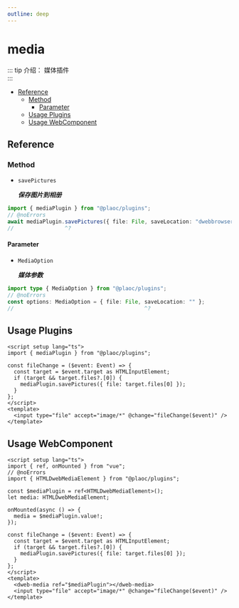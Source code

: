 ```yaml
---
outline: deep
---
```


# media

<Badges name="@plaoc/plugins" />

::: tip 介绍：
媒体插件  
:::

- [Reference](#reference)
  - [Method](#method)
    - [Parameter](#parameter)
  - [Usage Plugins](#usage-plugins)
  - [Usage WebComponent](#usage-webcomponent)

## Reference

### Method

- `savePictures`

  **_保存图片到相册_**

```ts twoslash
import { mediaPlugin } from "@plaoc/plugins";
// @noErrors
await mediaPlugin.savePictures({ file: File, saveLocation: "dwebbrowser") });
//                ^?
```

#### Parameter

- `MediaOption`

  **_媒体参数_**

```ts twoslash
import type { MediaOption } from "@plaoc/plugins";
// @noErrors
const options: MediaOption = { file: File, saveLocation: "" };
//                                         ^?
```

## Usage Plugins

```vue twoslash
<script setup lang="ts">
import { mediaPlugin } from "@plaoc/plugins";

const fileChange = ($event: Event) => {
  const target = $event.target as HTMLInputElement;
  if (target && target.files?.[0]) {
    mediaPlugin.savePictures({ file: target.files[0] });
  }
};
</script>
<template>
  <input type="file" accept="image/*" @change="fileChange($event)" />
</template>
```

## Usage WebComponent

```vue twoslash
<script setup lang="ts">
import { ref, onMounted } from "vue";
// @noErrors
import { HTMLDwebMediaElement } from "@plaoc/plugins";

const $mediaPlugin = ref<HTMLDwebMediaElement>();
let media: HTMLDwebMediaElement;

onMounted(async () => {
  media = $mediaPlugin.value!;
});

const fileChange = ($event: Event) => {
  const target = $event.target as HTMLInputElement;
  if (target && target.files?.[0]) {
    mediaPlugin.savePictures({ file: target.files[0] });
  }
};
</script>
<template>
  <dweb-media ref="$mediaPlugin"></dweb-media>
  <input type="file" accept="image/*" @change="fileChange($event)" />
</template>
```
